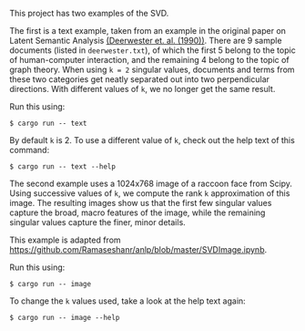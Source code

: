 This project has two examples of the SVD.

The first is a text example, taken from an example in the original paper on Latent Semantic Analysis [(Deerwester et. al. (1990))](http://lintool.github.io/UMD-courses/CMSC723-2009-Fall/readings/Deerwester_etal_1990.pdf). 
There are 9 sample documents (listed in `deerwester.txt`), of which the first 5 belong to the topic of human-computer interaction, and the remaining 4 belong to the topic of graph theory.
When using `k = 2` singular values, documents and terms from these two categories get neatly separated out into two perpendicular directions.
With different values of `k`, we no longer get the same result.

Run this using:
```
$ cargo run -- text
```
By default `k` is 2. To use a different value of `k`, check out the help text of this command:
```
$ cargo run -- text --help
```

The second example uses a 1024x768 image of a raccoon face from Scipy.
Using successive values of `k`, we compute the rank `k` approximation of this image.
The resulting images show us that the first few singular values capture the broad, macro features of the image, while the remaining singular values capture the finer, minor details.

This example is adapted from <https://github.com/Ramaseshanr/anlp/blob/master/SVDImage.ipynb>.

Run this using:
```
$ cargo run -- image
```
To change the `k` values used, take a look at the help text again:
```
$ cargo run -- image --help
```
